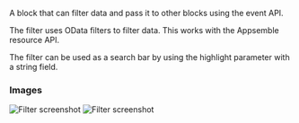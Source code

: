 A block that can filter data and pass it to other blocks using the event API.

The filter uses OData filters to filter data. This works with the Appsemble resource API.

The filter can be used as a search bar by using the highlight parameter with a string field.

### Images

![Filter screenshot](https://gitlab.com/appsemble/appsemble/-/raw/0.32.1-test.10/config/assets/filter.png)
![Filter screenshot](https://gitlab.com/appsemble/appsemble/-/raw/0.32.1-test.10/config/assets/filter-search-bar.png)
